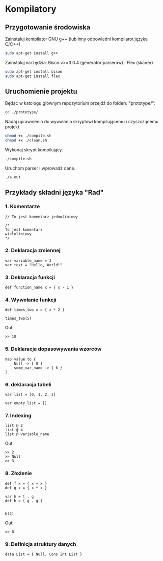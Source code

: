 # Kompilatory

## Przygotowanie środowiska

Zainstaluj kompilator GNU g++ (lub inny odpowiedni kompilarot języka C/C++)

```sh
sudo apt-get install g++
```

Zainstaluj narzędzia: Bison v>=3.0.4 (generator parserów) i Flex (skaner)

```sh
sudo apt-get install bison
sudo apt-get install flex
```

## Uruchomienie projektu

Będąc w katologu głównym repozytorium przejdź do folderu "prototype/":

```sh
cd ./prototype/
```

Nadaj uprawnienia do wywołania skryptowi kompilującemu i czyszczącemu projekt.

```sh
chmod +x ./compile.sh
chmod +x ./clean.sh
```

Wykonaj skrypt kompilujący.

```sh
./compile.sh
```

Uruchom parser i wprowadź dane.

```sh
./a.out
```

## Przykłady składni języka "Rad"

### 1. Komentarze

```
// To jest komentarz jednoliniowy
```

```
/*
To jest komentarz
wieloliniowy
*/
```


### 2. Deklaracja zmiennej

```
var variable_name = 3
var text = "Hello, World!"
```

### 3. Deklaracja funkcji

```
def function_name x = { x - 1 }
```

### 4. Wywołanie funkcji

```
def times_two x = { x * 2 } 

times_two(5)
```

Out:
```
>> 10
```

### 5. Deklaracja dopasowywania wzorców

```
map value to {
    Null -> { 0 }
    some_var_name -> { 6 }
}
```

### 6. deklaracja tabeli

```
var list = [0, 1, 2, 3]

var empty_list = []
```

### 7. Indexing

```
list @ 2
list @ 4
list @ variable_name
```

Out:
```
>> 2
>> Null
>> 3
```

### 8. Złożenie

```
def f x = { x + x }
def g x = { x * x }

var h = f . g
def h = { g . g }


h(2)
```

Out:
```
>> 8
```

### 9. Definicja struktury danych

```
data List = { Null, Cons Int List }
```
